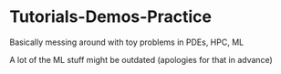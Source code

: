 # Tutorials-Demos-Practice
Basically messing around with toy problems in PDEs, HPC, ML

A lot of the ML stuff might be outdated (apologies for that in advance)